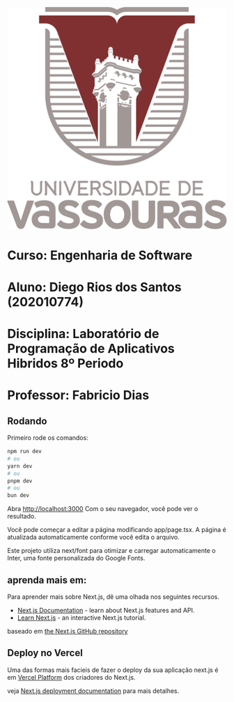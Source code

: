 ![alt text](https://github.com/DiegoWebwork/estrutura-de-dados/blob/main/universidade%20de%20vassouras%20Vertical.png)

# Curso: Engenharia de Software
# Aluno: Diego Rios dos Santos (202010774)
# Disciplina: Laboratório de Programação de Aplicativos Hibridos 8º Periodo
# Professor: Fabricio Dias
## Rodando

Primeiro rode os comandos:

```bash
npm run dev
# ou
yarn dev
# ou
pnpm dev
# ou
bun dev
```

Abra [http://localhost:3000](http://localhost:3000) Com o seu navegador, você pode ver o resultado.

Você pode começar a editar a página modificando app/page.tsx. A página é atualizada automaticamente conforme você edita o arquivo.

Este projeto utiliza next/font para otimizar e carregar automaticamente o Inter, uma fonte personalizada do Google Fonts.

## aprenda mais em:

Para aprender mais sobre Next.js, dê uma olhada nos seguintes recursos.

- [Next.js Documentation](https://nextjs.org/docs) - learn about Next.js features and API.
- [Learn Next.js](https://nextjs.org/learn) - an interactive Next.js tutorial.

baseado em  [the Next.js GitHub repository](https://github.com/vercel/next.js/)

## Deploy no Vercel

Uma das formas mais facieis de fazer o deploy da sua aplicação next.js é em [Vercel Platform](https://github.com/DiegoWebwork/eventsni) dos criadores do Next.js.

veja [Next.js deployment documentation](https://nextjs.org/docs/deployment) para mais detalhes.
